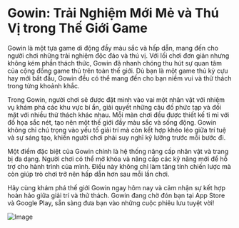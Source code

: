 # Gowin: Trải Nghiệm Mới Mẻ và Thú Vị trong Thế Giới Game

Gowin là một tựa game di động đầy màu sắc và hấp dẫn, mang đến cho người chơi những trải nghiệm độc đáo và thú vị. Với lối chơi đơn giản nhưng không kém phần thách thức, Gowin đã nhanh chóng thu hút sự quan tâm của cộng đồng game thủ trên toàn thế giới. Dù bạn là một game thủ kỳ cựu hay mới bắt đầu, Gowin đều có thể mang đến cho bạn niềm vui và thử thách trong từng khoảnh khắc.

Trong Gowin, người chơi sẽ được đặt mình vào vai một nhân vật với nhiệm vụ khám phá các khu vực bí ẩn, giải quyết những câu đố phức tạp và đối mặt với nhiều thử thách khác nhau. Mỗi màn chơi đều được thiết kế tỉ mỉ với đồ họa sắc nét, tạo nên một thế giới đầy màu sắc và sống động. Gowin không chỉ chú trọng vào yếu tố giải trí mà còn kết hợp khéo léo giữa trí tuệ và sự sáng tạo, khiến người chơi phải suy nghĩ kỹ lưỡng trước mỗi bước đi.

Một điểm đặc biệt của Gowin chính là hệ thống nâng cấp nhân vật và trang bị đa dạng. Người chơi có thể mở khóa và nâng cấp các kỹ năng mới để hỗ trợ cho hành trình của mình. Điều này không chỉ làm tăng tính chiến lược mà còn giúp trò chơi trở nên hấp dẫn hơn sau mỗi lần chơi.

Hãy cùng khám phá thế giới Gowin ngay hôm nay và cảm nhận sự kết hợp hoàn hảo giữa giải trí và thử thách. Gowin đang chờ đón bạn tại App Store và Google Play, sẵn sàng đưa bạn vào những cuộc phiêu lưu tuyệt vời!

![Image](https://github.com/user-attachments/assets/bd51ea9f-0666-407b-a7a7-98ead6de688c)